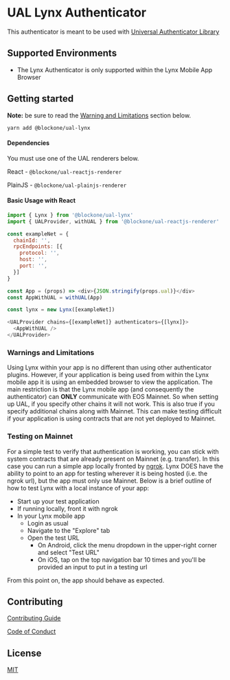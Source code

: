 # UAL Lynx Authenticator

This authenticator is meant to be used with [Universal Authenticator Library](https://github.com/EOSIO/universal-authenticator-library)

## Supported Environments
- The Lynx Authenticator is only supported within the Lynx Mobile App Browser

## Getting started

**Note:** be sure to read the [Warning and Limitations](#warning-and-limitations) section below.

`yarn add @blockone/ual-lynx`

#### Dependencies

You must use one of the UAL renderers below.

React - `@blockone/ual-reactjs-renderer`


PlainJS - `@blockone/ual-plainjs-renderer`


#### Basic Usage with React

```javascript
import { Lynx } from '@blockone/ual-lynx'
import { UALProvider, withUAL } from '@blockone/ual-reactjs-renderer'

const exampleNet = {
  chainId: '',
  rpcEndpoints: [{
    protocol: '',
    host: '',
    port: '',
  }]
}

const App = (props) => <div>{JSON.stringify(props.ual)}</div>
const AppWithUAL = withUAL(App)

const lynx = new Lynx([exampleNet])

<UALProvider chains={[exampleNet]} authenticators={[lynx]}>
  <AppWithUAL />
</UALProvider>
```

### Warnings and Limitations
Using Lynx within your app is no different than using other authenticator plugins. However, if your application is being used from within the Lynx mobile app it is using an embedded browser to view the application. The main restriction is that the Lynx mobile app (and consequently the authenticator) can **ONLY** communicate with EOS Mainnet. So when setting up UAL, if you specify other chains it will not work. This is also true if you specify additional chains along with Mainnet. This can make testing difficult if your application is using contracts that are not yet deployed to Mainnet.

### Testing on Mainnet
For a simple test to verify that authentication is working, you can stick with system contracts that are already present on Mainnet (e.g. transfer). In this case you can run a simple app locally fronted by [ngrok](https://ngrok.com/). Lynx DOES have the ability to point to an app for testing wherever it is being hosted (i.e. the ngrok url), but the app must only use Mainnet. Below is a brief outline of how to test Lynx with a local instance of your app:

* Start up your test application
* If running locally, front it with ngrok
* In your Lynx mobile app
  - Login as usual
  - Navigate to the "Explore" tab
  - Open the test URL
    * On Android, click the menu dropdown in the upper-right corner and select "Test URL"
    * On iOS, tap on the top navigation bar 10 times and you'll be provided an input to put in a testing url

From this point on, the app should behave as expected.

## Contributing

[Contributing Guide](https://github.com/EOSIO/ual-lynx/blob/develop/CONTRIBUTING.md)

[Code of Conduct](https://github.com/EOSIO/ual-lynx/blob/develop/CONTRIBUTING.md#conduct)

## License

[MIT](https://github.com/EOSIO/ual-lynx/blob/develop/LICENSE)
